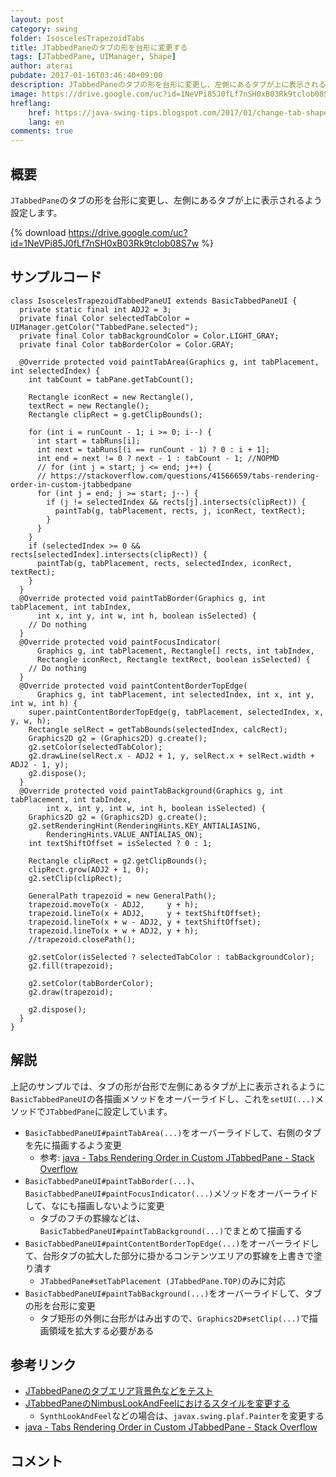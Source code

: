 ```yaml
---
layout: post
category: swing
folder: IsoscelesTrapezoidTabs
title: JTabbedPaneのタブの形を台形に変更する
tags: [JTabbedPane, UIManager, Shape]
author: aterai
pubdate: 2017-01-16T03:46:40+09:00
description: JTabbedPaneのタブの形を台形に変更し、左側にあるタブが上に表示されるよう設定します。
image: https://drive.google.com/uc?id=1NeVPi85J0fLf7nSH0xB03Rk9tclob08S7w
hreflang:
    href: https://java-swing-tips.blogspot.com/2017/01/change-tab-shape-of-jtabbedpane-to.html
    lang: en
comments: true
---
```

## 概要
`JTabbedPane`のタブの形を台形に変更し、左側にあるタブが上に表示されるよう設定します。

{% download https://drive.google.com/uc?id=1NeVPi85J0fLf7nSH0xB03Rk9tclob08S7w %}

## サンプルコード
<pre class="prettyprint"><code>class IsoscelesTrapezoidTabbedPaneUI extends BasicTabbedPaneUI {
  private static final int ADJ2 = 3;
  private final Color selectedTabColor = UIManager.getColor("TabbedPane.selected");
  private final Color tabBackgroundColor = Color.LIGHT_GRAY;
  private final Color tabBorderColor = Color.GRAY;

  @Override protected void paintTabArea(Graphics g, int tabPlacement, int selectedIndex) {
    int tabCount = tabPane.getTabCount();

    Rectangle iconRect = new Rectangle(),
    textRect = new Rectangle();
    Rectangle clipRect = g.getClipBounds();

    for (int i = runCount - 1; i &gt;= 0; i--) {
      int start = tabRuns[i];
      int next = tabRuns[(i == runCount - 1) ? 0 : i + 1];
      int end = next != 0 ? next - 1 : tabCount - 1; //NOPMD
      // for (int j = start; j &lt;= end; j++) {
      // https://stackoverflow.com/questions/41566659/tabs-rendering-order-in-custom-jtabbedpane
      for (int j = end; j &gt;= start; j--) {
        if (j != selectedIndex &amp;&amp; rects[j].intersects(clipRect)) {
          paintTab(g, tabPlacement, rects, j, iconRect, textRect);
        }
      }
    }
    if (selectedIndex &gt;= 0 &amp;&amp; rects[selectedIndex].intersects(clipRect)) {
      paintTab(g, tabPlacement, rects, selectedIndex, iconRect, textRect);
    }
  }
  @Override protected void paintTabBorder(Graphics g, int tabPlacement, int tabIndex,
      int x, int y, int w, int h, boolean isSelected) {
    // Do nothing
  }
  @Override protected void paintFocusIndicator(
      Graphics g, int tabPlacement, Rectangle[] rects, int tabIndex,
      Rectangle iconRect, Rectangle textRect, boolean isSelected) {
    // Do nothing
  }
  @Override protected void paintContentBorderTopEdge(
      Graphics g, int tabPlacement, int selectedIndex, int x, int y, int w, int h) {
    super.paintContentBorderTopEdge(g, tabPlacement, selectedIndex, x, y, w, h);
    Rectangle selRect = getTabBounds(selectedIndex, calcRect);
    Graphics2D g2 = (Graphics2D) g.create();
    g2.setColor(selectedTabColor);
    g2.drawLine(selRect.x - ADJ2 + 1, y, selRect.x + selRect.width + ADJ2 - 1, y);
    g2.dispose();
  }
  @Override protected void paintTabBackground(Graphics g, int tabPlacement, int tabIndex,
        int x, int y, int w, int h, boolean isSelected) {
    Graphics2D g2 = (Graphics2D) g.create();
    g2.setRenderingHint(RenderingHints.KEY_ANTIALIASING,
        RenderingHints.VALUE_ANTIALIAS_ON);
    int textShiftOffset = isSelected ? 0 : 1;

    Rectangle clipRect = g2.getClipBounds();
    clipRect.grow(ADJ2 + 1, 0);
    g2.setClip(clipRect);

    GeneralPath trapezoid = new GeneralPath();
    trapezoid.moveTo(x - ADJ2,     y + h);
    trapezoid.lineTo(x + ADJ2,     y + textShiftOffset);
    trapezoid.lineTo(x + w - ADJ2, y + textShiftOffset);
    trapezoid.lineTo(x + w + ADJ2, y + h);
    //trapezoid.closePath();

    g2.setColor(isSelected ? selectedTabColor : tabBackgroundColor);
    g2.fill(trapezoid);

    g2.setColor(tabBorderColor);
    g2.draw(trapezoid);

    g2.dispose();
  }
}
</code></pre>

## 解説
上記のサンプルでは、タブの形が台形で左側にあるタブが上に表示されるように`BasicTabbedPaneUI`の各描画メソッドをオーバーライドし、これを`setUI(...)`メソッドで`JTabbedPane`に設定しています。

- `BasicTabbedPaneUI#paintTabArea(...)`をオーバーライドして、右側のタブを先に描画するよう変更
    - 参考: [java - Tabs Rendering Order in Custom JTabbedPane - Stack Overflow](https://stackoverflow.com/questions/41566659/tabs-rendering-order-in-custom-jtabbedpane)
- `BasicTabbedPaneUI#paintTabBorder(...)`、`BasicTabbedPaneUI#paintFocusIndicator(...)`メソッドをオーバーライドして、なにも描画しないように変更
    - タブのフチの罫線などは、`BasicTabbedPaneUI#paintTabBackground(...)`でまとめて描画する
- `BasicTabbedPaneUI#paintContentBorderTopEdge(...)`をオーバーライドして、台形タブの拡大した部分に掛かるコンテンツエリアの罫線を上書きで塗り潰す
    - `JTabbedPane#setTabPlacement (JTabbedPane.TOP)`のみに対応
- `BasicTabbedPaneUI#paintTabBackground(...)`をオーバーライドして、タブの形を台形に変更
    - タブ矩形の外側に台形がはみ出すので、`Graphics2D#setClip(...)`で描画領域を拡大する必要がある

<!-- dummy comment line for breaking list -->

## 参考リンク
- [JTabbedPaneのタブエリア背景色などをテスト](https://ateraimemo.com/Swing/TabAreaBackground.html)
- [JTabbedPaneのNimbusLookAndFeelにおけるスタイルを変更する](https://ateraimemo.com/Swing/NimbusTabbedPanePainter.html)
    - `SynthLookAndFeel`などの場合は、`javax.swing.plaf.Painter`を変更する
- [java - Tabs Rendering Order in Custom JTabbedPane - Stack Overflow](https://stackoverflow.com/questions/41566659/tabs-rendering-order-in-custom-jtabbedpane)

<!-- dummy comment line for breaking list -->

## コメント
